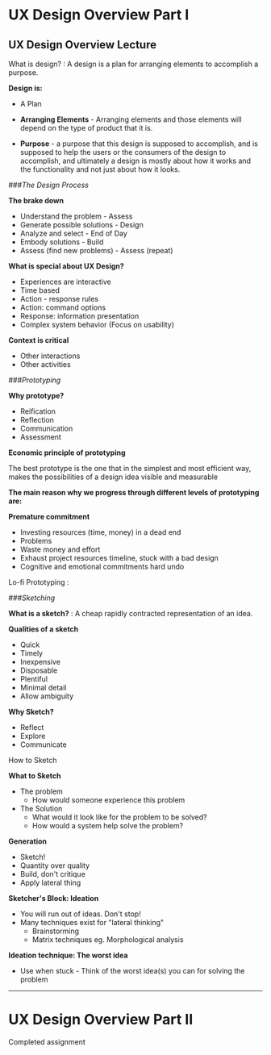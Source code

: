 # UX Design Overview Part I

## UX Design Overview Lecture

What is design?
: A design is a plan for arranging elements to accomplish a purpose.

**Design is:**
- A Plan

- **Arranging Elements** -  Arranging elements and those elements will depend on the type of product that it is. 

- **Purpose** - a purpose that this design is supposed to accomplish, and is supposed to help the users or the consumers of the design to accomplish, and ultimately a design is mostly about how it works and the functionality and not just about how it looks.


###_The Design Process_

**The brake down**
- Understand the problem - Assess
- Generate possible solutions - Design 
- Analyze and select - End of Day 
- Embody solutions - Build 
- Assess (find new problems) - Assess (repeat)


**What is special about UX Design?**
- Experiences are interactive 
- Time based
- Action - response rules 
- Action: command options 
- Response: information presentation 
- Complex system behavior (Focus on usability)

**Context is critical** 
- Other interactions 
- Other activities

###_Prototyping_

**Why prototype?** 

- Reification 
- Reflection 
- Communication 
- Assessment 


**Economic principle of prototyping** 

The best prototype is the one that in the simplest and most efficient way, makes the possibilities of a design idea visible and measurable 

**The main reason why we progress through different levels of prototyping are:** 

**Premature commitment** 
- Investing resources (time, money) in a dead end
- Problems
- Waste money and effort 
- Exhaust project resources timeline, stuck with a bad design 
- Cognitive and emotional commitments hard undo


Lo-fi Prototyping
:

###_Sketching_ 

**What is a sketch?**
: A cheap rapidly contracted representation of an idea. 

**Qualities of a sketch** 
- Quick 
- Timely 
- Inexpensive 
- Disposable 
- Plentiful 
- Minimal detail 
- Allow ambiguity 

**Why Sketch?** 
- Reflect 
- Explore 
- Communicate 

How to Sketch 

**What to Sketch** 

- The problem 
    - How would someone experience this problem 
- The Solution 
   - What would it look like for the problem to be solved? 
   - How would a system help solve the problem? 

**Generation** 
- Sketch! 
- Quantity over quality 
- Build, don't critique 
- Apply lateral thing 


**Sketcher's Block: Ideation**
- You will run out of ideas. Don't stop!
- Many techniques exist for "lateral thinking" 
    - Brainstorming 
    - Matrix techniques eg. Morphological analysis 

**Ideation technique: The worst idea** 
- Use when stuck - Think of the worst idea(s) you can for solving the problem



---



# UX Design Overview Part II


Completed assignment


